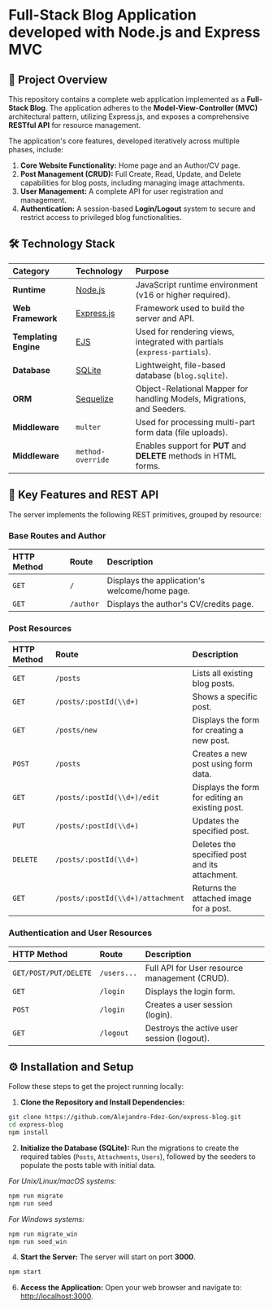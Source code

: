 # Full-Stack Blog Application developed with Node.js and Express MVC

## 📝 Project Overview

This repository contains a complete web application implemented as a **Full-Stack Blog**. The application adheres to the **Model-View-Controller (MVC)** architectural pattern, utilizing Express.js, and exposes a comprehensive **RESTful API** for resource management.

The application's core features, developed iteratively across multiple phases, include:

1.  **Core Website Functionality:** Home page and an Author/CV page.
2.  **Post Management (CRUD):** Full Create, Read, Update, and Delete capabilities for blog posts, including managing image attachments.
3.  **User Management:** A complete API for user registration and management.
4.  **Authentication:** A session-based **Login/Logout** system to secure and restrict access to privileged blog functionalities.

## 🛠️ Technology Stack

| Category | Technology | Purpose |
| :--- | :--- | :--- |
| **Runtime** | [Node.js](https://nodejs.org/) | JavaScript runtime environment (v16 or higher required). |
| **Web Framework** | [Express.js](https://expressjs.com/) | Framework used to build the server and API. |
| **Templating Engine** | [EJS](https://ejs.co/) | Used for rendering views, integrated with partials (`express-partials`). |
| **Database** | [SQLite](https://www.sqlite.org/index.html) | Lightweight, file-based database (`blog.sqlite`). |
| **ORM** | [Sequelize](https://sequelize.org/) | Object-Relational Mapper for handling Models, Migrations, and Seeders. |
| **Middleware** | `multer` | Used for processing multi-part form data (file uploads). |
| **Middleware** | `method-override` | Enables support for **PUT** and **DELETE** methods in HTML forms. |

## 🚀 Key Features and REST API

The server implements the following REST primitives, grouped by resource:

### Base Routes and Author
| HTTP Method | Route | Description |
| :--- | :--- | :--- |
| `GET` | `/` | Displays the application's welcome/home page. |
| `GET` | `/author` | Displays the author's CV/credits page. |

### Post Resources
| HTTP Method | Route | Description |
| :--- | :--- | :--- |
| `GET` | `/posts` | Lists all existing blog posts. |
| `GET` | `/posts/:postId(\\d+)` | Shows a specific post. |
| `GET` | `/posts/new` | Displays the form for creating a new post. |
| `POST` | `/posts` | Creates a new post using form data. |
| `GET` | `/posts/:postId(\\d+)/edit` | Displays the form for editing an existing post. |
| `PUT` | `/posts/:postId(\\d+)` | Updates the specified post. |
| `DELETE` | `/posts/:postId(\\d+)` | Deletes the specified post and its attachment. |
| `GET` | `/posts/:postId(\\d+)/attachment` | Returns the attached image for a post. |

### Authentication and User Resources
| HTTP Method | Route | Description |
| :--- | :--- | :--- |
| `GET/POST/PUT/DELETE` | `/users...` | Full API for User resource management (CRUD). |
| `GET` | `/login` | Displays the login form. |
| `POST` | `/login` | Creates a user session (login). |
| `GET` | `/logout` | Destroys the active user session (logout). |

## ⚙️ Installation and Setup

Follow these steps to get the project running locally:

1.  **Clone the Repository and Install Dependencies:**
 ```bash
 git clone https://github.com/Alejandro-Fdez-Gon/express-blog.git
 cd express-blog
 npm install
  ```

2.  **Initialize the Database (SQLite):**
Run the migrations to create the required tables (`Posts`, `Attachments`, `Users`), followed by the seeders to populate the posts table with initial data.

 *For Unix/Linux/macOS systems:*
 ```bash
 npm run migrate
 npm run seed
  ```
 *For Windows systems:*
 ```bash
 npm run migrate_win
 npm run seed_win
 ```

4.  **Start the Server:**
The server will start on port **3000**.

```bash
npm start
```

6.  **Access the Application:**
Open your web browser and navigate to: [http://localhost:3000](http://localhost:3000).
